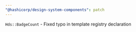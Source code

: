 ```yaml
---
"@hashicorp/design-system-components": patch
---
```


`Hds::BadgeCount` - Fixed typo in template registry declaration
